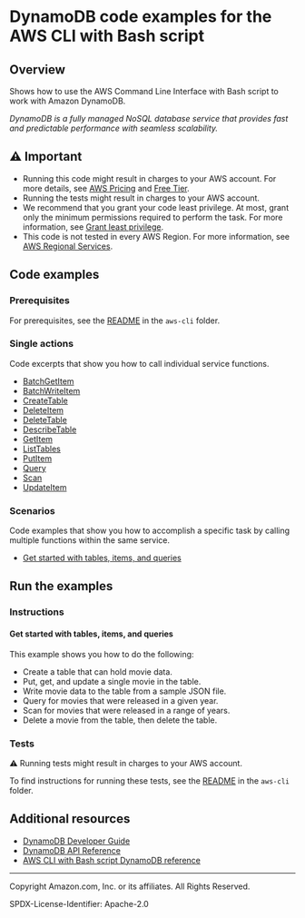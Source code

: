 # DynamoDB code examples for the AWS CLI with Bash script

## Overview

Shows how to use the AWS Command Line Interface with Bash script to work with Amazon DynamoDB.

<!--custom.overview.start-->
<!--custom.overview.end-->

_DynamoDB is a fully managed NoSQL database service that provides fast and predictable performance with seamless scalability._

## ⚠ Important

* Running this code might result in charges to your AWS account. For more details, see [AWS Pricing](https://aws.amazon.com/pricing/) and [Free Tier](https://aws.amazon.com/free/).
* Running the tests might result in charges to your AWS account.
* We recommend that you grant your code least privilege. At most, grant only the minimum permissions required to perform the task. For more information, see [Grant least privilege](https://docs.aws.amazon.com/IAM/latest/UserGuide/best-practices.html#grant-least-privilege).
* This code is not tested in every AWS Region. For more information, see [AWS Regional Services](https://aws.amazon.com/about-aws/global-infrastructure/regional-product-services).

<!--custom.important.start-->
<!--custom.important.end-->

## Code examples

### Prerequisites

For prerequisites, see the [README](../../README.md#Prerequisites) in the `aws-cli` folder.


<!--custom.prerequisites.start-->
<!--custom.prerequisites.end-->

### Single actions

Code excerpts that show you how to call individual service functions.

- [BatchGetItem](dynamodb_operations.sh#L910)
- [BatchWriteItem](dynamodb_operations.sh#L842)
- [CreateTable](dynamodb_operations.sh#L25)
- [DeleteItem](dynamodb_operations.sh#L543)
- [DeleteTable](dynamodb_operations.sh#L1006)
- [DescribeTable](dynamodb_operations.sh#L191)
- [GetItem](dynamodb_operations.sh#L447)
- [ListTables](dynamodb_operations.sh#L977)
- [PutItem](dynamodb_operations.sh#L265)
- [Query](dynamodb_operations.sh#L622)
- [Scan](dynamodb_operations.sh#L732)
- [UpdateItem](dynamodb_operations.sh#L346)

### Scenarios

Code examples that show you how to accomplish a specific task by calling multiple
functions within the same service.

- [Get started with tables, items, and queries](scenario_getting_started_movies.sh)


<!--custom.examples.start-->
<!--custom.examples.end-->

## Run the examples

### Instructions


<!--custom.instructions.start-->
<!--custom.instructions.end-->



#### Get started with tables, items, and queries

This example shows you how to do the following:

- Create a table that can hold movie data.
- Put, get, and update a single movie in the table.
- Write movie data to the table from a sample JSON file.
- Query for movies that were released in a given year.
- Scan for movies that were released in a range of years.
- Delete a movie from the table, then delete the table.

<!--custom.scenario_prereqs.dynamodb_Scenario_GettingStartedMovies.start-->
<!--custom.scenario_prereqs.dynamodb_Scenario_GettingStartedMovies.end-->


<!--custom.scenarios.dynamodb_Scenario_GettingStartedMovies.start-->
<!--custom.scenarios.dynamodb_Scenario_GettingStartedMovies.end-->

### Tests

⚠ Running tests might result in charges to your AWS account.


To find instructions for running these tests, see the [README](../../README.md#Tests)
in the `aws-cli` folder.



<!--custom.tests.start-->
<!--custom.tests.end-->

## Additional resources

- [DynamoDB Developer Guide](https://docs.aws.amazon.com/amazondynamodb/latest/developerguide/Introduction.html)
- [DynamoDB API Reference](https://docs.aws.amazon.com/amazondynamodb/latest/APIReference/Welcome.html)
- [AWS CLI with Bash script DynamoDB reference](https://awscli.amazonaws.com/v2/documentation/api/latest/reference/dynamodb/index.html)

<!--custom.resources.start-->
<!--custom.resources.end-->

---

Copyright Amazon.com, Inc. or its affiliates. All Rights Reserved.

SPDX-License-Identifier: Apache-2.0